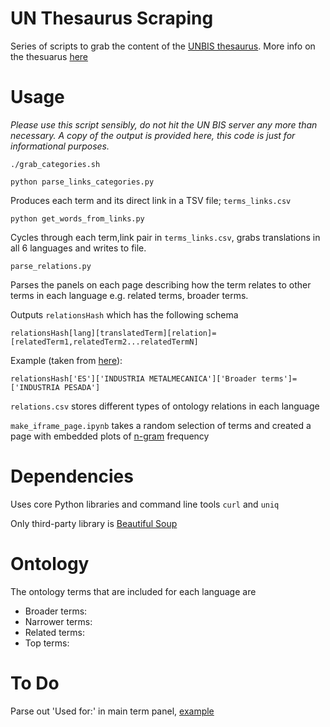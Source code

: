 # UN Thesaurus Scraping

Series of scripts to grab the content of the [UNBIS thesaurus](http://lib-thesaurus.un.org/LIB/DHLUNBISThesaurus.nsf/$$searche?OpenForm). More info on the thesuarus [here](http://lib-thesaurus.un.org/LIB/DHLUNBISThesaurus.nsf/zHelpDocuments/English+About+Help?OpenDocument)

# Usage

_Please use this script sensibly, do not hit the UN BIS server any more than necessary. A copy of the output is provided here, this code is just for informational purposes._

`./grab_categories.sh`

`python parse_links_categories.py`

Produces each term and its direct link in a TSV file; `terms_links.csv`

`python get_words_from_links.py`

Cycles through each term,link pair in `terms_links.csv`, grabs translations in all 6 languages and writes to file.

`parse_relations.py`

Parses the panels on each page describing how the term relates to other terms in each language e.g. related terms, broader terms.

Outputs `relationsHash` which has the following schema

`relationsHash[lang][translatedTerm][relation]=[relatedTerm1,relatedTerm2...relatedTermN]`

Example (taken from [here](http://lib-thesaurus.un.org/LIB/DHLUNBISThesaurus.nsf/MultiEng/0037CF0C07DD6D2485256AA0005FA8F3?OpenDocument)):

`relationsHash['ES']['INDUSTRIA METALMECANICA']['Broader terms']=['INDUSTRIA PESADA']`

`relations.csv` stores different types of ontology relations in each language

`make_iframe_page.ipynb` takes a random selection of terms and created a page with embedded plots of [n-gram](https://books.google.com/ngrams/) frequency

# Dependencies

Uses core Python libraries and command line tools `curl` and `uniq`

Only third-party library is [Beautiful Soup](http://www.crummy.com/software/BeautifulSoup/bs4/doc/)

# Ontology

The ontology terms that are included for each language are

* Broader terms:
* Narrower terms:
* Related terms:
* Top terms:

# To Do

Parse out 'Used for:' in main term panel, [example](http://lib-thesaurus.un.org/LIB/DHLUNBISThesaurus.nsf/MultiEng/06120B6689A0899C85256AA0005FA2C1?OpenDocument)
